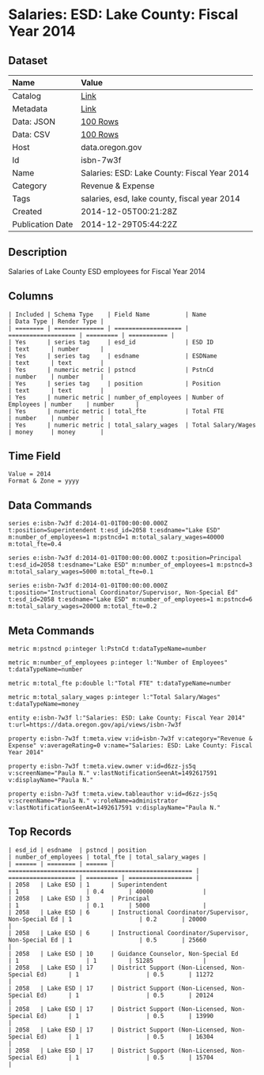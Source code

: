 # Salaries: ESD: Lake County: Fiscal Year 2014

## Dataset

| Name | Value |
| :--- | :---- |
| Catalog | [Link](https://catalog.data.gov/dataset/salaries-esd-lake-county-fiscal-year-2014-a2b04) |
| Metadata | [Link](https://data.oregon.gov/api/views/isbn-7w3f) |
| Data: JSON | [100 Rows](https://data.oregon.gov/api/views/isbn-7w3f/rows.json?max_rows=100) |
| Data: CSV | [100 Rows](https://data.oregon.gov/api/views/isbn-7w3f/rows.csv?max_rows=100) |
| Host | data.oregon.gov |
| Id | isbn-7w3f |
| Name | Salaries: ESD: Lake County: Fiscal Year 2014 |
| Category | Revenue & Expense |
| Tags | salaries, esd, lake county, fiscal year 2014 |
| Created | 2014-12-05T00:21:28Z |
| Publication Date | 2014-12-29T05:44:22Z |

## Description

Salaries of Lake County ESD employees for Fiscal Year 2014

## Columns

```ls
| Included | Schema Type    | Field Name          | Name                | Data Type | Render Type |
| ======== | ============== | =================== | =================== | ========= | =========== |
| Yes      | series tag     | esd_id              | ESD ID              | text      | number      |
| Yes      | series tag     | esdname             | ESDName             | text      | text        |
| Yes      | numeric metric | pstncd              | PstnCd              | number    | number      |
| Yes      | series tag     | position            | Position            | text      | text        |
| Yes      | numeric metric | number_of_employees | Number of Employees | number    | number      |
| Yes      | numeric metric | total_fte           | Total FTE           | number    | number      |
| Yes      | numeric metric | total_salary_wages  | Total Salary/Wages  | money     | money       |
```

## Time Field

```ls
Value = 2014
Format & Zone = yyyy
```

## Data Commands

```ls
series e:isbn-7w3f d:2014-01-01T00:00:00.000Z t:position=Superintendent t:esd_id=2058 t:esdname="Lake ESD" m:number_of_employees=1 m:pstncd=1 m:total_salary_wages=40000 m:total_fte=0.4

series e:isbn-7w3f d:2014-01-01T00:00:00.000Z t:position=Principal t:esd_id=2058 t:esdname="Lake ESD" m:number_of_employees=1 m:pstncd=3 m:total_salary_wages=5000 m:total_fte=0.1

series e:isbn-7w3f d:2014-01-01T00:00:00.000Z t:position="Instructional Coordinator/Supervisor, Non-Special Ed" t:esd_id=2058 t:esdname="Lake ESD" m:number_of_employees=1 m:pstncd=6 m:total_salary_wages=20000 m:total_fte=0.2
```

## Meta Commands

```ls
metric m:pstncd p:integer l:PstnCd t:dataTypeName=number

metric m:number_of_employees p:integer l:"Number of Employees" t:dataTypeName=number

metric m:total_fte p:double l:"Total FTE" t:dataTypeName=number

metric m:total_salary_wages p:integer l:"Total Salary/Wages" t:dataTypeName=money

entity e:isbn-7w3f l:"Salaries: ESD: Lake County: Fiscal Year 2014" t:url=https://data.oregon.gov/api/views/isbn-7w3f

property e:isbn-7w3f t:meta.view v:id=isbn-7w3f v:category="Revenue & Expense" v:averageRating=0 v:name="Salaries: ESD: Lake County: Fiscal Year 2014"

property e:isbn-7w3f t:meta.view.owner v:id=d6zz-js5q v:screenName="Paula N." v:lastNotificationSeenAt=1492617591 v:displayName="Paula N."

property e:isbn-7w3f t:meta.view.tableauthor v:id=d6zz-js5q v:screenName="Paula N." v:roleName=administrator v:lastNotificationSeenAt=1492617591 v:displayName="Paula N."
```

## Top Records

```ls
| esd_id | esdname  | pstncd | position                                             | number_of_employees | total_fte | total_salary_wages | 
| ====== | ======== | ====== | ==================================================== | =================== | ========= | ================== | 
| 2058   | Lake ESD | 1      | Superintendent                                       | 1                   | 0.4       | 40000              | 
| 2058   | Lake ESD | 3      | Principal                                            | 1                   | 0.1       | 5000               | 
| 2058   | Lake ESD | 6      | Instructional Coordinator/Supervisor, Non-Special Ed | 1                   | 0.2       | 20000              | 
| 2058   | Lake ESD | 6      | Instructional Coordinator/Supervisor, Non-Special Ed | 1                   | 0.5       | 25660              | 
| 2058   | Lake ESD | 10     | Guidance Counselor, Non-Special Ed                   | 1                   | 1         | 51285              | 
| 2058   | Lake ESD | 17     | District Support (Non-Licensed, Non-Special Ed)      | 1                   | 0.5       | 11272              | 
| 2058   | Lake ESD | 17     | District Support (Non-Licensed, Non-Special Ed)      | 1                   | 0.5       | 20124              | 
| 2058   | Lake ESD | 17     | District Support (Non-Licensed, Non-Special Ed)      | 1                   | 0.5       | 13990              | 
| 2058   | Lake ESD | 17     | District Support (Non-Licensed, Non-Special Ed)      | 1                   | 0.5       | 16304              | 
| 2058   | Lake ESD | 17     | District Support (Non-Licensed, Non-Special Ed)      | 1                   | 0.5       | 15704              | 
```